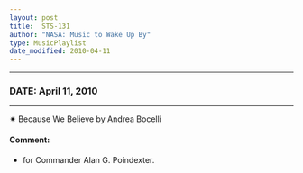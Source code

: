 ```yaml
---
layout: post
title:  STS-131
author: "NASA: Music to Wake Up By"
type: MusicPlaylist
date_modified: 2010-04-11
---
```


----
### DATE: April 11, 2010
----
✷ Because We Believe by Andrea Bocelli

#### Comment:
* for Commander Alan G. Poindexter.
